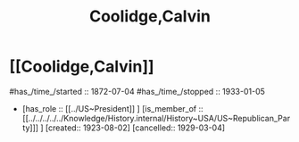 ﻿---
aliases:
- Coolidge,Calvin
- "Calvin Coolidge"
- 
confidential: private
cssclasses: "private note"
draft: true
expiryDate: 
has_id_wikidata: Q36023
has_Template: '[[Extract~Note~Template]]'
isDeleted: false
isReadOnly: false
keywords: Coolidge,Calvin
lang: en
layout: 
license: (c)copyrighted
linkTitle: Coolidge,Calvin
publish: false
publishDate: 
tags:
- 
title: Coolidge,Calvin
type: private_note
---

# [[Coolidge,Calvin]] 

#has_/time_/started :: 1872-07-04
#has_/time_/stopped  :: 1933-01-05
-   [has_role :: [[../US~President]] ] [is_member_of ::[[../../../../../Knowledge/History.internal/History~USA/US~Republican_Party]]] ] [created:: 1923-08-02]  [cancelled:: 1929-03-04]  

